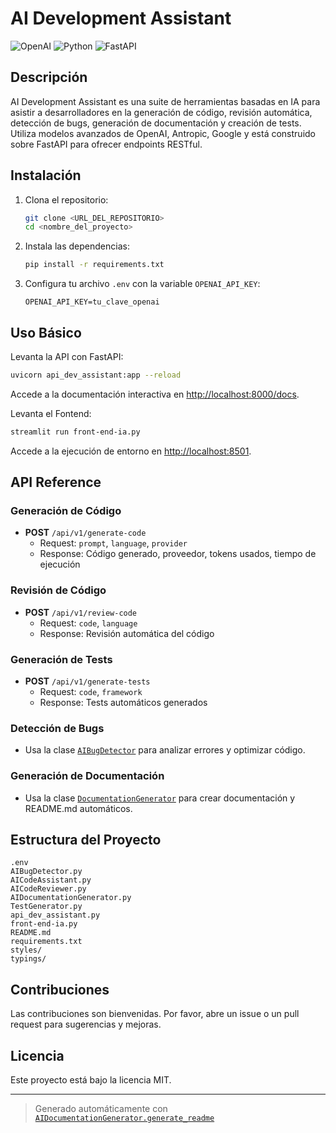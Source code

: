 # AI Development Assistant

![OpenAI](https://img.shields.io/badge/OpenAI-API-blue)
![Python](https://img.shields.io/badge/Python-3.11%2B-green)
![FastAPI](https://img.shields.io/badge/FastAPI-Framework-teal)

## Descripción

AI Development Assistant es una suite de herramientas basadas en IA para asistir a desarrolladores en la generación de código, revisión automática, detección de bugs, generación de documentación y creación de tests. Utiliza modelos avanzados de OpenAI, Antropic, Google y está construido sobre FastAPI para ofrecer endpoints RESTful.

## Instalación

1. Clona el repositorio:
   ```sh
   git clone <URL_DEL_REPOSITORIO>
   cd <nombre_del_proyecto>
   ```
2. Instala las dependencias:
   ```sh
   pip install -r requirements.txt
   ```
3. Configura tu archivo `.env` con la variable `OPENAI_API_KEY`:
   ```
   OPENAI_API_KEY=tu_clave_openai
   ```

## Uso Básico

Levanta la API con FastAPI:
```sh
uvicorn api_dev_assistant:app --reload
```

Accede a la documentación interactiva en [http://localhost:8000/docs](http://localhost:8000/docs).

Levanta el Fontend:
```sh
streamlit run front-end-ia.py
```

Accede a la ejecución de entorno en [http://localhost:8501](http://localhost:8501).


## API Reference

### Generación de Código
- **POST** `/api/v1/generate-code`
  - Request: `prompt`, `language`, `provider`
  - Response: Código generado, proveedor, tokens usados, tiempo de ejecución

### Revisión de Código
- **POST** `/api/v1/review-code`
  - Request: `code`, `language`
  - Response: Revisión automática del código

### Generación de Tests
- **POST** `/api/v1/generate-tests`
  - Request: `code`, `framework`
  - Response: Tests automáticos generados

### Detección de Bugs
- Usa la clase [`AIBugDetector`](AIBugDetector.py) para analizar errores y optimizar código.

### Generación de Documentación
- Usa la clase [`DocumentationGenerator`](AIDocumentationGenerator.py) para crear documentación y README.md automáticos.

## Estructura del Proyecto

```
.env
AIBugDetector.py
AICodeAssistant.py
AICodeReviewer.py
AIDocumentationGenerator.py
TestGenerator.py
api_dev_assistant.py
front-end-ia.py
README.md
requirements.txt
styles/
typings/
```

## Contribuciones

Las contribuciones son bienvenidas. Por favor, abre un issue o un pull request para sugerencias y mejoras.

## Licencia

Este proyecto está bajo la licencia MIT.

---

> Generado automáticamente con [`AIDocumentationGenerator.generate_readme`](DocumentationGenerator.py)